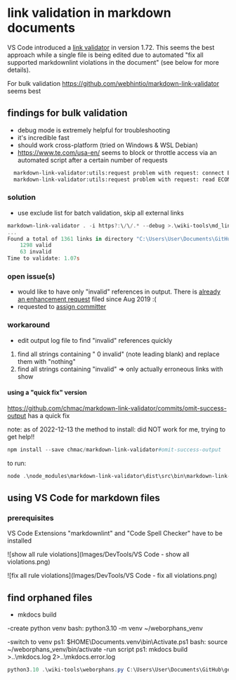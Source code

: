 # link validation in markdown documents

VS Code introduced a [link validator](https://code.visualstudio.com/Docs/languages/markdown) in version 1.72. This seems the best approach while a single file is being edited due to automated "fix all supported markdownlint violations in the document" (see below for more details).

For bulk validation <https://github.com/webhintio/markdown-link-validator> seems best

## findings for bulk validation

- debug mode is extremely helpful for troubleshooting
- it's incredible fast
- should work cross-platform (tried on Windows & WSL Debian)
- <https://www.te.com/usa-en/> seems to block or throttle access via an automated script after a certain number of requests

```bash
  markdown-link-validator:utils:request problem with request: connect ETIMEDOUT 2a01:4f8:221:3b0a:1000:0:19:200:443 - https://www.lammertbies.nl/comm/cable/RS-232.html +21s
  markdown-link-validator:utils:request problem with request: read ECONNRESET - https://www.te.com/usa-en/product-4-1437290-1.html +1m
```

### solution

- use exclude list for batch validation, skip all external links

```powershell
markdown-link-validator . -i https?:\/\/.* --debug >.\wiki-tools\md_link_validation.log
...
Found a total of 1361 links in directory "C:\Users\User\Documents\GitHub\gerefi\gerefi_documentation":
    1298 valid
    63 invalid
Time to validate: 1.07s
```

### open issue(s)

- would like to have only "invalid" references in output. There is [already an enhancement request](https://github.com/webhintio/markdown-link-validator/issues/6) filed since Aug 2019 :(
- requested to [assign committer](https://github.com/webhintio/hint/issues/5382)

### workaround

- edit output log file to find "invalid" references quickly

1. find all strings containing " 0 invalid" (note leading blank) and replace them with "nothing"
2. find all strings containing "invalid" => only actually erroneous links with show

#### using a "quick fix" version

<https://github.com/chmac/markdown-link-validator/commits/omit-success-output> has a quick fix

note: as of 2022-12-13 the method to install:
did NOT work for me, trying to get help!!

```powershell
npm install --save chmac/markdown-link-validator#omit-success-output
```

to run:

```powershell
node .\node_modules\markdown-link-validator\dist\src\bin\markdown-link-validator.js . -i https?:\/\/.* --debug
```

## using VS Code for markdown files

### prerequisites

VS Code Extensions "markdownlint" and "Code Spell Checker" have to be installed

![show all rule violations](Images/DevTools/VS Code - show all violations.png)

![fix all rule violations](Images/DevTools/VS Code - fix all violations.png)

## find orphaned files

- mkdocs build

-create python venv
bash: python3.10 -m venv ~/weborphans_venv

-switch to venv
ps1: $HOME\Documents\.venv\bin\Activate.ps1
bash: source ~/weborphans_venv/bin/activate
-run script
ps1:  mkdocs build >..\mkdocs.log 2>..\mkdocs.error.log

```powershell
python3.10 .\wiki-tools\weborphans.py C:\Users\User\Documents\GitHub\gerefi\gerefi_documentation\mkdocs\site\Home\ https://wiki.gerefi.com/ >.\wiki-tools\weborphans.log
```
